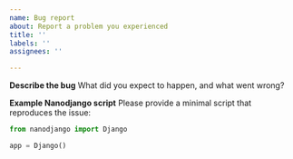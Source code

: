 ```yaml
---
name: Bug report
about: Report a problem you experienced
title: ''
labels: ''
assignees: ''

---
```


**Describe the bug**
What did you expect to happen, and what went wrong?


**Example Nanodjango script**
Please provide a minimal script that reproduces the issue:

```python
from nanodjango import Django

app = Django()
```
